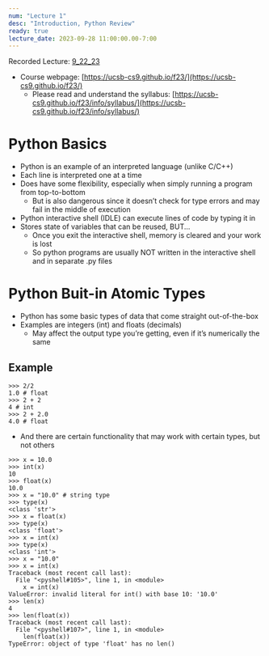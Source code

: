 ```yaml
---
num: "Lecture 1"
desc: "Introduction, Python Review"
ready: true
lecture_date: 2023-09-28 11:00:00.00-7:00
---
```


Recorded Lecture: [9_22_23](https://drive.google.com/file/d/1DRlHP6zWm11J2NigfE2r-COed9_k_3Bg/view?usp=drive_link)

* Course webpage: [https://ucsb-cs9.github.io/f23/](https://ucsb-cs9.github.io/f23/)
	* Please read and understand the syllabus: [https://ucsb-cs9.github.io/f23/info/syllabus/](https://ucsb-cs9.github.io/f23/info/syllabus/)

# Python Basics

* Python is an example of an interpreted language (unlike C/C++)
* Each line is interpreted one at a time
* Does have some flexibility, especially when simply running a program from top-to-bottom
	* But is also dangerous since it doesn’t check for type errors and may fail in the middle of execution
* Python interactive shell (IDLE) can execute lines of code by typing it in
* Stores state of variables that can be reused, BUT...
	* Once you exit the interactive shell, memory is cleared and your work is lost
	* So python programs are usually NOT written in the interactive shell and in separate .py files

# Python Buit-in Atomic Types

* Python has some basic types of data that come straight out-of-the-box
* Examples are integers (int) and floats (decimals)
	* May affect the output type you’re getting, even if it’s numerically the same

## Example

```
>>> 2/2
1.0 # float
>>> 2 + 2
4 # int
>>> 2 + 2.0
4.0 # float
```

* And there are certain functionality that may work with certain types, but not others

```
>>> x = 10.0
>>> int(x)
10
>>> float(x)
10.0
>>> x = "10.0" # string type
>>> type(x)
<class 'str'>
>>> x = float(x)
>>> type(x)
<class 'float'>
>>> x = int(x)
>>> type(x)
<class 'int'>
>>> x = "10.0"
>>> x = int(x)
Traceback (most recent call last):
  File "<pyshell#105>", line 1, in <module>
    x = int(x)
ValueError: invalid literal for int() with base 10: '10.0'
>>> len(x)
4
>>> len(float(x))
Traceback (most recent call last):
  File "<pyshell#107>", line 1, in <module>
    len(float(x))
TypeError: object of type 'float' has no len()
```
